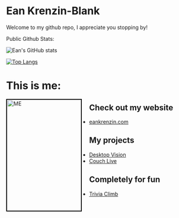 # Ean Krenzin-Blank

Welcome to my github repo, I appreciate you stopping by!

Public Github Stats:

![Ean's GitHub stats](https://github-readme-stats.vercel.app/api?username=ekrenzin&count_private=true&theme=dark)

[![Top Langs](https://github-readme-stats.vercel.app/api/top-langs/?username=anuraghazra&size_weight=0.5&count_weight=0.5&theme=dark)](https://github.com/anuraghazra/github-readme-stats)

# This is me:
<img src="https://eankrenzin.com/_app/immutable/assets/me-a697f997.jpeg" alt="ME" style="width: 200px; height: 300px; border: 2px solid black; float: left; margin-right: 20px; object-fit: cover;">

## Check out my website
- [eankrenzin.com](https://eankrenzin.com)

## My projects
- [Desktop Vision](https://desktop.vision)
- [Couch Live](https://couch.live)

## Completely for fun
- [Trivia Climb](https://www.triviaclimb.com/trivia)


<!--
**ekrenzin/ekrenzin** is a ✨ _special_ ✨ repository because its `README.md` (this file) appears on your GitHub profile.

Here are some ideas to get you started:

- 🔭 I’m currently working on ...
- 🌱 I’m currently learning ...
- 👯 I’m looking to collaborate on ...
- 🤔 I’m looking for help with ...
- 💬 Ask me about ...
- 📫 How to reach me: ...
- 😄 Pronouns: ...
- ⚡ Fun fact: ...
-->
